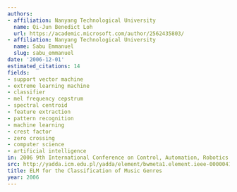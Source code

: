 ```yaml
---
authors:
- affiliation: Nanyang Technological University
  name: Qi-Jun Benedict Loh
  url: https://academic.microsoft.com/author/2562435803/
- affiliation: Nanyang Technological University
  name: Sabu Emmanuel
  slug: sabu_emmanuel
date: '2006-12-01'
estimated_citations: 14
fields:
- support vector machine
- extreme learning machine
- classifier
- mel frequency cepstrum
- spectral centroid
- feature extraction
- pattern recognition
- machine learning
- crest factor
- zero crossing
- computer science
- artificial intelligence
in: 2006 9th International Conference on Control, Automation, Robotics and Vision
src: http://yadda.icm.edu.pl/yadda/element/bwmeta1.element.ieee-000004150397
title: ELM for the Classification of Music Genres
year: 2006
---
```

